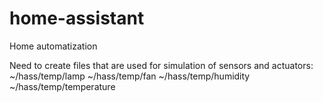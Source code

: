 # home-assistant
Home automatization

Need to create files that are used for simulation of sensors and actuators:
~/hass/temp/lamp
~/hass/temp/fan
~/hass/temp/humidity
~/hass/temp/temperature
